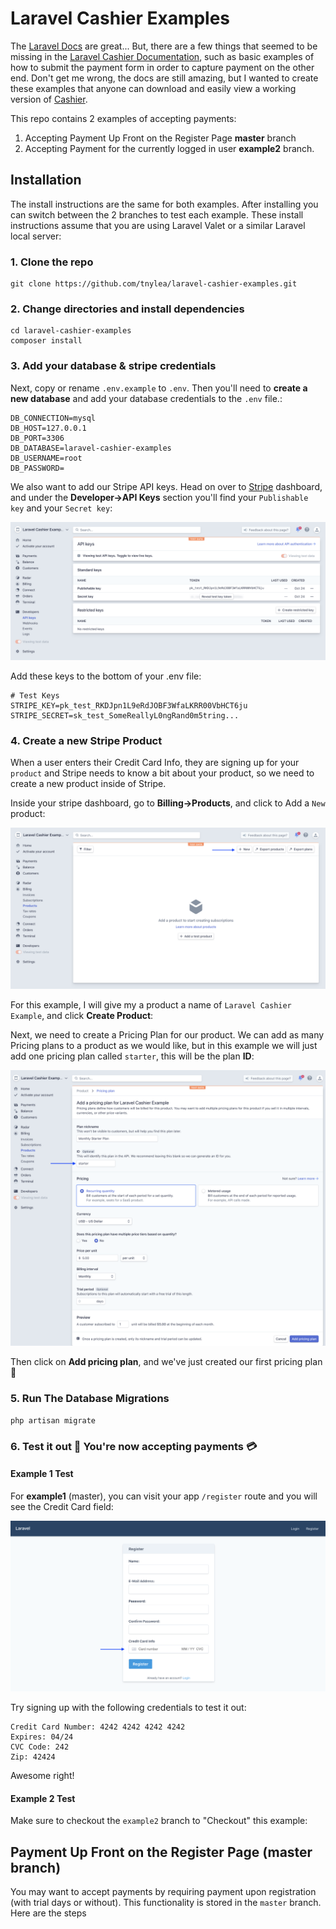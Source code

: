 # Laravel Cashier Examples

The [Laravel Docs](https://laravel.com/docs) are great... But, there are a few things that seemed to be missing in the [Laravel Cashier Documentation](https://laravel.com/docs/billing), such as basic examples of how to submit the payment form in order to capture payment on the other end. Don't get me wrong, the docs are still amazing, but I wanted to create these examples that anyone can download and easily view a working version of [Cashier](https://github.com/laravel/cashier).

This repo contains 2 examples of accepting payments:

1. Accepting Payment Up Front on the Register Page **master** branch
2. Accepting Payment for the currently logged in user **example2** branch.

## Installation

The install instructions are the same for both examples. After installing you can switch between the 2 branches to test each example. These install instructions assume that you are using Laravel Valet or a similar Laravel local server:

### 1. Clone the repo

```
git clone https://github.com/tnylea/laravel-cashier-examples.git
```

### 2. Change directories and install dependencies

```
cd laravel-cashier-examples
composer install
```

### 3. Add your database  & stripe credentials

Next, copy or rename `.env.example` to `.env`. Then you'll need to **create a new database** and add your database credentials to the `.env` file.:

```
DB_CONNECTION=mysql
DB_HOST=127.0.0.1
DB_PORT=3306
DB_DATABASE=laravel-cashier-examples
DB_USERNAME=root
DB_PASSWORD=
```

We also want to add our Stripe API keys. Head on over to [Stripe](https://stripe.com/) dashboard, and under the **Developer->API Keys** section you'll find your `Publishable key` and your `Secret key`:

![stripe dashboard image](/public/img/stripe-api-keys-dashboard.png)

Add these keys to the bottom of your .env file:

```
# Test Keys
STRIPE_KEY=pk_test_RKDJpn1L9eRdJOBF3WfaLKRR00VbHCT6ju
STRIPE_SECRET=sk_test_SomeReallyL0ngRand0m5tring...
```

### 4. Create a new Stripe Product

When a user enters their Credit Card Info, they are signing up for your `product` and Stripe needs to know a bit about your product, so we need to create a new product inside of Stripe.

Inside your stripe dashboard, go to **Billing->Products**, and click to Add a `New` product:

![register page image](/public/img/products.png)

For this example, I will give my a product a name of `Laravel Cashier Example`, and click **Create Product**:

Next, we need to create a Pricing Plan for our product. We can add as many Pricing plans to a product as we would like, but in this example we will just add one pricing plan called `starter`, this will be the plan **ID**:

![register page image](/public/img/pricing.png)

Then click on **Add pricing plan**, and we've just created our first pricing plan 🙌


### 5. Run The Database Migrations

```
php artisan migrate
```

### 6. Test it out 🤙 You're now accepting payments 💳

#### Example 1 Test

For **example1** (master), you can visit your app `/register` route and you will see the Credit Card field:

![register page image](/public/img/register.png)

Try signing up with the following credentials to test it out:

```
Credit Card Number: 4242 4242 4242 4242
Expires: 04/24
CVC Code: 242
Zip: 42424
```

Awesome right!

#### Example 2 Test

Make sure to checkout the `example2` branch to "Checkout" this example:




## Payment Up Front on the Register Page (master branch)

You may want to accept payments by requiring payment upon registration (with trial days or without). This functionality is stored in the `master` branch. Here are the steps